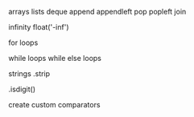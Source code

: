 
arrays
lists
deque append appendleft pop popleft
join

infinity float('-inf')

for loops

while loops
while else loops

strings .strip

.isdigit()

create custom comparators